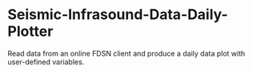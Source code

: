 # Seismic-Infrasound-Data-Daily-Plotter
Read data from an online FDSN client and produce a daily data plot with user-defined variables.
